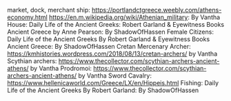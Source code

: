 market, dock, merchant ship:
https://portlandctgreece.weebly.com/athens-economy.html
https://en.m.wikipedia.org/wiki/Athenian_military: By Vantha
House: Daily Life of the Ancient Greeks: Robert Garland & Eyewitness Books Ancient Greece by Anne Pearson: By ShadowOfHassen
Female Citizens: Daily Life of the Ancient Greeks By Robert Garland & Eyewitness Books Ancient Greece: By ShadowOfHassen
Cretan Mercenary Archer: https://kmhistories.wordpress.com/2018/08/13/cretan-archers/ by Vantha
Scythian archers: https://www.thecollector.com/scythian-archers-ancient-athens/ by Vantha
Prodromoi: https://www.thecollector.com/scythian-archers-ancient-athens/ by Vantha 
Sword Cavalry: https://www.hellenicaworld.com/Greece/LX/en/Hippeis.html
Fishing:  Daily Life of the Ancient Greeks By Robert Garland: By ShadowOfHassen
